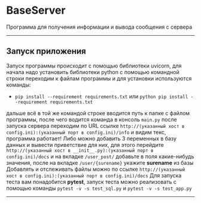 # BaseServer
Программа для получения информации и вывода сообщения с сервера
___________________________________________________________________________________________________________________________________________________________________________________
## Запуск приложения
Запуск программы происходит с помощью библиотеки uvicorn, для начала надо установить библиотеки python с помощью командной строки переходим к файлам программы и для установки используются команды:
- ```pip install --requirement requirements.txt``` или ```python pip install --requirement requirements.txt```

дальше всё в той же командой строке вводится путь к папке с файлом программы, после чего водится команда в консоль
```main.py```
после запуска сервера переходим по URL ссылке ```http://(указанный хост в config.ini):(указанный порт в config.ini)/info``` и видим текс, программа работает!
Либо можно добавить 3 переменных в базу данных и вывести приветствие для них, для этого перейдите ```http://(указанный хост в __init__.py):(указанный порт в config.ini)/docs``` и на вкладке ```/user_post/``` добавьте в поля какие-нибудь значения, после на вкладке ```/user/{surename}``` укажите **surename** из базы
Добавлять и отслеживать файлы можно по ссылке ```http://(указанный хост в config.ini):(указанный порт в config.ini)/docs```
Для запуска теста вам понадобится **pytest**, запуск теста можно реализовать с помощью команды ```pytest -v -s test_sql.py``` и ```pytest -v -s test_app.py```
___________________________________________________________________________________________________________________________________________________________________________________
